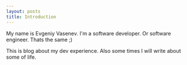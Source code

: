 ```yaml
---
layout: posts
title: Introduction
---
```


My name is Evgeniy Vasenev. I'm a software developer. Or software engineer. Thats the same ;)

This is blog about my dev experience. Also some times I will write about some of life. 